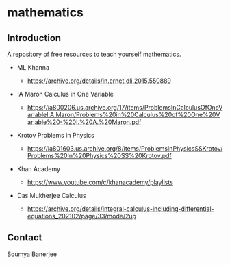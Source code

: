 # mathematics

## Introduction

A repository of free resources to teach yourself mathematics.

* ML Khanna

    * https://archive.org/details/in.ernet.dli.2015.550889

* IA Maron Calculus in One Variable

    * https://ia800206.us.archive.org/17/items/ProblemsInCalculusOfOneVariableI.A.Maron/Problems%20in%20Calculus%20of%20One%20Variable%20-%20I.%20A.%20Maron.pdf 

* Krotov Problems in Physics

    * https://ia801603.us.archive.org/8/items/ProblemsInPhysicsSSKrotov/Problems%20In%20Physics%20SS%20Krotov.pdf 

* Khan Academy

    * https://www.youtube.com/c/khanacademy/playlists

* Das Mukherjee Calculus

   * https://archive.org/details/integral-calculus-including-differential-equations_202102/page/33/mode/2up


## Contact

Soumya Banerjee

